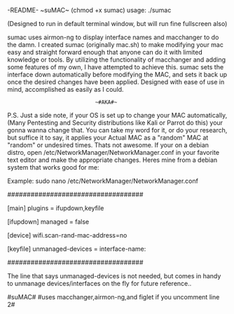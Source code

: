 
-README-    ~suMAC~    (chmod +x sumac)    usage: ./sumac

(Designed to run in default terminal window, but will run fine fullscreen also)

sumac uses airmon-ng to display interface names and macchanger to do the damn.
I created sumac (originally mac.sh) to make modifying your mac easy and 
straight forward enough that anyone can do it with limited knowledge or tools. 
By utilizing the functionality of macchanger and adding some features of my own,
I have attempted to achieve this. sumac sets the interface down automatically
before modifying the MAC, and sets it back up once the desired changes have been
applied. Designed with ease of use in mind, accomplished as easily as I could.

                                ~#AKA#~

P.S. Just a side note, if your OS is set up to change your MAC automatically,
(Many Pentesting and Security distributions like Kali or Parrot do this) 
your gonna wanna change that. You can take my word for it, or do your research,
but suffice it to say, it applies your Actual MAC as a "random" MAC at "random"
or undesired times. Thats not awesome. If your on a debian distro, open
/etc/NetworkManager/NetworkManager.conf in your favorite text editor and make
the appropriate changes. Heres mine from a debian system that works good for me:

Example: sudo nano /etc/NetworkManager/NetworkManager.conf

###################################

[main]
plugins = ifupdown,keyfile

[ifupdown]
managed = false

[device]
wifi.scan-rand-mac-address=no

[keyfile]
unmanaged-devices = interface-name:
 
###################################

The line that says unmanaged-devices is not needed, but comes in handy to
unmanage devices/interfaces on the fly for future reference..

#suMAC#        #uses macchanger,airmon-ng,and figlet if you uncomment line 2#
